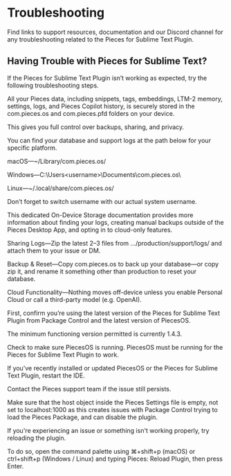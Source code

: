 # Troubleshooting

Find links to support resources, documentation and our Discord channel for any troubleshooting related to the Pieces for Sublime Text Plugin.

## Having Trouble with Pieces for Sublime Text?

If the Pieces for Sublime Text Plugin isn’t working as expected, try the following troubleshooting steps.

All your Pieces data, including snippets, tags, embeddings, LTM-2 memory, settings, logs, and Pieces Copilot history, is securely stored in the com.pieces.os and com.pieces.pfd folders on your device.

This gives you full control over backups, sharing, and privacy.



You can find your database and support logs at the path below for your specific platform.

macOS—~/Library/com.pieces.os/

Windows—C:\Users\<username>\Documents\com.pieces.os\

Linux—~/.local/share/com.pieces.os/

Don’t forget to switch username with our actual system username.

This dedicated On-Device Storage documentation provides more information about finding your logs, creating manual backups outside of the Pieces Desktop App, and opting in to cloud-only features.

Sharing Logs—Zip the latest 2–3 files from …/production/support/logs/ and attach them to your issue or DM.

Backup & Reset—Copy com.pieces.os to back up your database—or copy zip it, and rename it something other than production to reset your database.

Cloud Functionality—Nothing moves off-device unless you enable Personal Cloud or call a third-party model (e.g. OpenAI).

First, confirm you’re using the latest version of the Pieces for Sublime Text Plugin from Package Control and the latest version of PiecesOS.

The minimum functioning version permitted is currently 1.4.3.

Check to make sure PiecesOS is running. PiecesOS must be running for the Pieces for Sublime Text Plugin to work.

If you’ve recently installed or updated PiecesOS or the Pieces for Sublime Text Plugin, restart the IDE.

Contact the Pieces support team if the issue still persists.

Make sure that the host object inside the Pieces Settings file is empty, not set to localhost:1000 as this creates issues with Package Control trying to load the Pieces Package, and can disable the plugin.

If you're experiencing an issue or something isn't working properly, try reloading the plugin.

To do so, open the command palette using ⌘+shift+p (macOS) or ctrl+shift+p (Windows / Linux) and typing Pieces: Reload Plugin, then press Enter.

